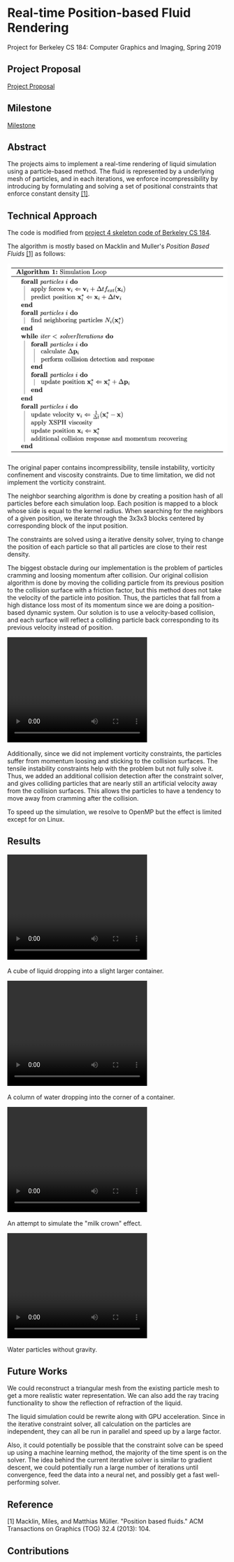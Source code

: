 # Real-time Position-based Fluid Rendering
Project for Berkeley CS 184: Computer Graphics and Imaging, Spring 2019

## Project Proposal

[Project Proposal](docs/proposal.md) 

## Milestone

[Milestone](docs/milestone.md)

## Abstract

The projects aims to implement a real-time rendering of liquid 
simulation using a particle-based method. The fluid is represented by a 
underlying mesh of particles, and in each iterations, we enforce 
incompressibility by introducing by formulating and solving a set of 
positional constraints that enforce constant density [[1]](macklin2013). 

## Technical Approach

The code is modified from 
[project 4 skeleton code of Berkeley CS 184](https://github.com/cal-cs184/p4-clothsim).

The algorithm is mostly based on Macklin and Muller's *Position Based 
Fluids* [[1]](macklin2013) as follows:

![](docs/images/algs-simulation-loop.png)

The original paper contains incompressibility, tensile instability, 
vorticity confinement and viscosity constraints. Due to time limitation, 
we did not implement the vorticity constraint. 

The neighbor searching algorithm is done by creating a position hash of 
all particles before each simulation loop. Each position is mapped to a 
block whose side is equal to the kernel radius. When searching for the 
neighbors of a given position, we iterate through the 3x3x3 blocks 
centered by corresponding block of the input position. 

The constraints are solved using a iterative density solver, trying to 
change the position of each particle so that all particles are close to 
their rest density.

The biggest obstacle during our implementation is the problem of 
particles cramming and loosing momentum after collision. Our original 
collision algorithm is done by moving the colliding particle from its 
previous position to the collision surface with a friction factor, but 
this method does not take the velocity of the particle into position. 
Thus, the particles that fall from a high distance loss most of its 
momentum since we are doing a position-based dynamic system. Our 
solution is to use a velocity-based collision, and each surface will 
reflect a colliding particle back corresponding to its previous velocity 
instead of position. 

<video width="320" height="240" controls>
  <source src="docs/videos/cramming.mp4" type="video/mp4">
  <p>Your browser doesn't support HTML5 video. Here is a 
    <a href="docs/videos/cramming.mp4">link to the video</a> instead.</p>
</video>

Additionally, since we did not implement vorticity constraints, the 
particles suffer from momentum loosing and sticking to the collision 
surfaces. The tensile instability constraints help with the problem but 
not fully solve it. Thus, we added an additional collision detection 
after the constraint solver, and gives colliding particles that are 
nearly still an artificial velocity away from the collision surfaces. 
This allows the particles to have a tendency to move away from cramming 
after the collision.

To speed up the simulation, we resolve to OpenMP but the effect is 
limited except for on Linux.

## Results

<video width="320" height="240" controls>
  <source src="docs/videos/liquid.mp4" type="video/mp4">
  <p>Your browser doesn't support HTML5 video. Here is a 
    <a href="docs/videos/liquid.mp4">link to the video</a> instead.</p>
</video>

A cube of liquid dropping into a slight larger container.

<video width="320" height="240" controls>
  <source src="docs/videos/tap.mp4" type="video/mp4">
  <p>Your browser doesn't support HTML5 video. Here is a 
    <a href="docs/videos/tap.mp4">link to the video</a> instead.</p>
</video>

A column of water dropping into the corner of a container.

<video width="320" height="240" controls>
  <source src="docs/videos/milk-crown.mp4" type="video/mp4">
  <p>Your browser doesn't support HTML5 video. Here is a 
    <a href="docs/videos/milk-crown.mp4">link to the video</a> instead.</p>
</video>

An attempt to simulate the "milk crown" effect.

<video width="320" height="240" controls>
  <source src="docs/videos/no-gravity.mp4" type="video/mp4">
  <p>Your browser doesn't support HTML5 video. Here is a 
    <a href="docs/videos/no-gravity.mp4">link to the video</a> instead.</p>
</video>

Water particles without gravity.

## Future Works

We could reconstruct a triangular mesh from the existing particle mesh 
to get a more realistic water representation. We can also add the ray
tracing functionality to show the reflection of refraction of the liquid. 

The liquid simulation could be rewrite along with GPU acceleration. 
Since in the iterative constraint solver, all calculation on the 
particles are independent, they can all be run in parallel and speed up 
by a large factor. 

Also, it could potentially be possible that the constraint solve can be 
speed up using a machine learning method, the majority of the time spent 
is on the solver. The idea behind the current iterative solver is 
similar to gradient descent, we could potentially run a large number of 
iterations until convergence, feed the data into a neural net, and 
possibly get a fast well-performing solver.

## Reference

<a name="macklin2013"></a>
\[1\] Macklin, Miles, and Matthias Müller. "Position based fluids." ACM 
Transactions on Graphics (TOG) 32.4 (2013): 104.

## Contributions


